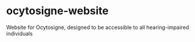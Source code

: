 # ocytosigne-website
Website for Ocytosigne, designed to be accessible to all hearing-impaired individuals
